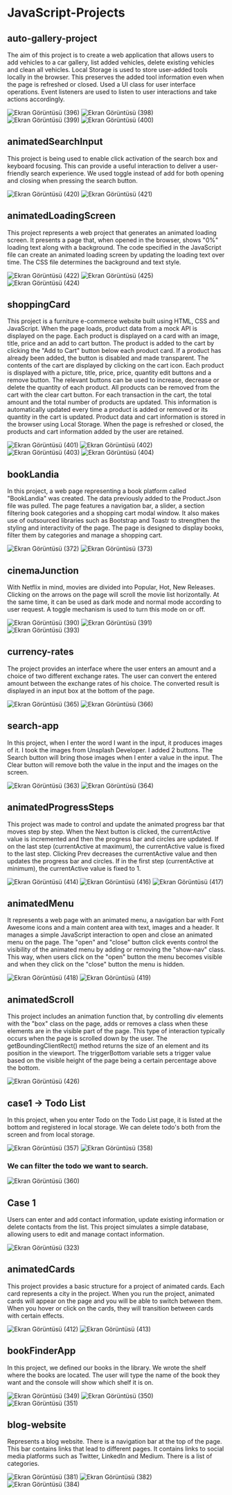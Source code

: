 # JavaScript-Projects
## auto-gallery-project
The aim of this project is to create a web application that allows users to add vehicles to a car gallery, list added vehicles, delete existing vehicles and clean all vehicles. Local Storage is used to store user-added tools locally in the browser. This preserves the added tool information even when the page is refreshed or closed. Used a UI class for user interface operations. Event listeners are used to listen to user interactions and take actions accordingly.

![Ekran Görüntüsü (396)](https://github.com/kubraacelik/JavaScript-Projects/assets/101054783/612a330c-ace2-4441-88e0-1ffee209485f)
![Ekran Görüntüsü (398)](https://github.com/kubraacelik/JavaScript-Projects/assets/101054783/451f6471-8128-4ebc-8948-1c56d586de17)
![Ekran Görüntüsü (399)](https://github.com/kubraacelik/JavaScript-Projects/assets/101054783/ef95be85-e99d-424e-ade5-e1a9d6987c89)
![Ekran Görüntüsü (400)](https://github.com/kubraacelik/JavaScript-Projects/assets/101054783/59ecb936-fe59-4436-85e7-cd48dbf6e2b5)

## animatedSearchInput
This project is being used to enable click activation of the search box and keyboard focusing. This can provide a useful interaction to deliver a user-friendly search experience. We used toggle instead of add for both opening and closing when pressing the search button.

![Ekran Görüntüsü (420)](https://github.com/kubraacelik/JavaScript-Projects/assets/101054783/d82e793d-8ffe-4024-bfb4-179fb0e4b032)
![Ekran Görüntüsü (421)](https://github.com/kubraacelik/JavaScript-Projects/assets/101054783/8d83fa31-5ba8-49e1-b177-5e43362f9b89)

## animatedLoadingScreen
This project represents a web project that generates an animated loading screen. It presents a page that, when opened in the browser, shows "0%" loading text along with a background. The code specified in the JavaScript file can create an animated loading screen by updating the loading text over time. The CSS file determines the background and text style.

![Ekran Görüntüsü (422)](https://github.com/kubraacelik/JavaScript-Projects/assets/101054783/542fb99a-d06b-4edd-84ef-0f636639cd78)
![Ekran Görüntüsü (425)](https://github.com/kubraacelik/JavaScript-Projects/assets/101054783/ef2f30a6-325d-4460-a7e4-bd51ec4dd843)
![Ekran Görüntüsü (424)](https://github.com/kubraacelik/JavaScript-Projects/assets/101054783/d00643a6-57ae-4a9c-9ce0-6f2e5621e93f)

## shoppingCard
This project is a furniture e-commerce website built using HTML, CSS and JavaScript. When the page loads, product data from a mock API is displayed on the page. Each product is displayed on a card with an image, title, price and an add to cart button. The product is added to the cart by clicking the "Add to Cart" button below each product card. If a product has already been added, the button is disabled and made transparent. The contents of the cart are displayed by clicking on the cart icon. Each product is displayed with a picture, title, price, price, quantity edit buttons and a remove button. The relevant buttons can be used to increase, decrease or delete the quantity of each product. All products can be removed from the cart with the clear cart button. For each transaction in the cart, the total amount and the total number of products are updated. This information is automatically updated every time a product is added or removed or its quantity in the cart is updated. Product data and cart information is stored in the browser using Local Storage. When the page is refreshed or closed, the products and cart information added by the user are retained.

![Ekran Görüntüsü (401)](https://github.com/kubraacelik/JavaScript-Projects/assets/101054783/04d9c5f6-0ec9-4ed8-9903-b71fe695ddde)
![Ekran Görüntüsü (402)](https://github.com/kubraacelik/JavaScript-Projects/assets/101054783/52b10568-76f6-4565-a860-b8e6b5ec4843)
![Ekran Görüntüsü (403)](https://github.com/kubraacelik/JavaScript-Projects/assets/101054783/bd3f148b-f059-42a6-86de-49c0bba8551d)
![Ekran Görüntüsü (404)](https://github.com/kubraacelik/JavaScript-Projects/assets/101054783/79f4d3d3-985e-428f-9080-3b863e05867c)

## bookLandia
In this project, a web page representing a book platform called "BookLandia" was created. The data previously added to the Product.Json file was pulled. The page features a navigation bar, a slider, a section filtering book categories and a shopping cart modal window. It also makes use of outsourced libraries such as Bootstrap and Toastr to strengthen the styling and interactivity of the page. The page is designed to display books, filter them by categories and manage a shopping cart.

![Ekran Görüntüsü (372)](https://github.com/kubraacelik/JavaScript-Mini-Projects/assets/101054783/996309bd-b0ec-48a3-a809-34bb4aea8f07)
![Ekran Görüntüsü (373)](https://github.com/kubraacelik/JavaScript-Mini-Projects/assets/101054783/afaa5428-59e4-4448-b2b7-cd0686a4b92f)

## cinemaJunction
With Netflix in mind, movies are divided into Popular, Hot, New Releases. Clicking on the arrows on the page will scroll the movie list horizontally. At the same time, it can be used as dark mode and normal mode according to user request. A toggle mechanism is used to turn this mode on or off.

![Ekran Görüntüsü (390)](https://github.com/kubraacelik/JavaScript-Projects/assets/101054783/f5fcccb3-7fe3-48bd-a5de-a69ed47b5515)
![Ekran Görüntüsü (391)](https://github.com/kubraacelik/JavaScript-Projects/assets/101054783/8acc3f8f-7a62-4687-8d40-609730334400)
![Ekran Görüntüsü (393)](https://github.com/kubraacelik/JavaScript-Projects/assets/101054783/3a444211-8a46-42d1-a88d-1318c3676f5e)

## currency-rates
The project provides an interface where the user enters an amount and a choice of two different exchange rates. The user can convert the entered amount between the exchange rates of his choice. The converted result is displayed in an input box at the bottom of the page.

![Ekran Görüntüsü (365)](https://github.com/kubraacelik/JavaScript-Mini-Projects/assets/101054783/ae10dc7e-3193-471b-ad7c-8cb38ccf13c6)
![Ekran Görüntüsü (366)](https://github.com/kubraacelik/JavaScript-Mini-Projects/assets/101054783/fa44257f-fb2f-4da8-aae6-81b843c1066f)

## search-app 
In this project, when I enter the word I want in the input, it produces images of it. I took the images from Unsplash Developer. I added 2 buttons. The Search button will bring those images when I enter a value in the input. The Clear button will remove both the value in the input and the images on the screen.

![Ekran Görüntüsü (363)](https://github.com/kubraacelik/JavaScript-Mini-Projects/assets/101054783/14eafc6d-622b-44ab-89a5-3db0c30213d9)
![Ekran Görüntüsü (364)](https://github.com/kubraacelik/JavaScript-Mini-Projects/assets/101054783/df1acdf9-28b5-485f-a4e1-f43e403a345f)

## animatedProgressSteps
This project was made to control and update the animated progress bar that moves step by step. When the Next button is clicked, the currentActive value is incremented and then the progress bar and circles are updated. If on the last step (currentActive at maximum), the currentActive value is fixed to the last step. Clicking Prev decreases the currentActive value and then updates the progress bar and circles. If in the first step (currentActive at minimum), the currentActive value is fixed to 1.

![Ekran Görüntüsü (414)](https://github.com/kubraacelik/JavaScript-Projects/assets/101054783/3ed29f03-ac53-4829-8c9d-3ba5251c4249)
![Ekran Görüntüsü (416)](https://github.com/kubraacelik/JavaScript-Projects/assets/101054783/527281bb-8c2b-4d8d-a16b-b04173d174da)
![Ekran Görüntüsü (417)](https://github.com/kubraacelik/JavaScript-Projects/assets/101054783/cd1eafef-5220-4cd5-8d07-214cdd232e83)

## animatedMenu
It represents a web page with an animated menu, a navigation bar with Font Awesome icons and a main content area with text, images and a header. It manages a simple JavaScript interaction to open and close an animated menu on the page. The "open" and "close" button click events control the visibility of the animated menu by adding or removing the "show-nav" class. This way, when users click on the "open" button the menu becomes visible and when they click on the "close" button the menu is hidden.

![Ekran Görüntüsü (418)](https://github.com/kubraacelik/JavaScript-Projects/assets/101054783/1a38ea53-a292-4b10-9aac-890253f34734)
![Ekran Görüntüsü (419)](https://github.com/kubraacelik/JavaScript-Projects/assets/101054783/9003567d-2f8b-4fed-b700-ae49db045d5c)

## animatedScroll
This project includes an animation function that, by controlling div elements with the "box" class on the page, adds or removes a class when these elements are in the visible part of the page. This type of interaction typically occurs when the page is scrolled down by the user. The getBoundingClientRect() method returns the size of an element and its position in the viewport. The triggerBottom variable sets a trigger value based on the visible height of the page being a certain percentage above the bottom.

![Ekran Görüntüsü (426)](https://github.com/kubraacelik/JavaScript-Projects/assets/101054783/ba285d76-e768-44bc-9686-c48d5d9f5382)

## case1 -> Todo List
In this project, when you enter Todo on the Todo List page, it is listed at the bottom and registered in local storage. We can delete todo's both from the screen and from local storage.

![Ekran Görüntüsü (357)](https://github.com/kubraacelik/JavaScript-Mini-Projects/assets/101054783/ae5d8a41-43aa-4530-9305-845b3577b789)
![Ekran Görüntüsü (358)](https://github.com/kubraacelik/JavaScript-Mini-Projects/assets/101054783/332ed8f4-5894-45bc-b2d5-5f73a88f9238)

 ### We can filter the todo we want to search.
 
![Ekran Görüntüsü (360)](https://github.com/kubraacelik/JavaScript-Mini-Projects/assets/101054783/31d00598-6f9e-45fa-9eab-defc87de2679)

## Case 1
Users can enter and add contact information, update existing information or delete contacts from the list. This project simulates a simple database, allowing users to edit and manage contact information.

![Ekran Görüntüsü (323)](https://github.com/kubraacelik/JavaScript-Mini-Projects/assets/101054783/cab595ab-9f34-4f30-93b5-54c522f857a5)

## animatedCards
This project provides a basic structure for a project of animated cards. Each card represents a city in the project. When you run the project, animated cards will appear on the page and you will be able to switch between them. When you hover or click on the cards, they will transition between cards with certain effects.

![Ekran Görüntüsü (412)](https://github.com/kubraacelik/JavaScript-Projects/assets/101054783/af005cad-8af5-45b2-a023-80f73ebe3e13)
![Ekran Görüntüsü (413)](https://github.com/kubraacelik/JavaScript-Projects/assets/101054783/69824185-534f-4090-9eea-11a794828c98)

## bookFinderApp
In this project, we defined our books in the library. We wrote the shelf where the books are located. The user will type the name of the book they want and the console will show which shelf it is on.

![Ekran Görüntüsü (349)](https://github.com/kubraacelik/JavaScript-Mini-Projects/assets/101054783/bff8b541-83cb-46ff-88b1-3d787cc15e97)
![Ekran Görüntüsü (350)](https://github.com/kubraacelik/JavaScript-Mini-Projects/assets/101054783/f3a6c9ab-5336-4b8f-9313-c708c6a3d048)
![Ekran Görüntüsü (351)](https://github.com/kubraacelik/JavaScript-Mini-Projects/assets/101054783/49c8bfb6-3e8c-442a-aa89-3c75821d7337)

## blog-website
Represents a blog website. There is a navigation bar at the top of the page. This bar contains links that lead to different pages. It contains links to social media platforms such as Twitter, LinkedIn and Medium. There is a list of categories. 

![Ekran Görüntüsü (381)](https://github.com/kubraacelik/JavaScript-Projects/assets/101054783/d4add26a-9d64-43fa-9be4-ae68569adde9)
![Ekran Görüntüsü (382)](https://github.com/kubraacelik/JavaScript-Projects/assets/101054783/ea939699-7ba6-450f-adf2-6a15ef8b364e)
![Ekran Görüntüsü (384)](https://github.com/kubraacelik/JavaScript-Projects/assets/101054783/cb00707f-dfb4-4515-baa3-8fc5e518b596)

